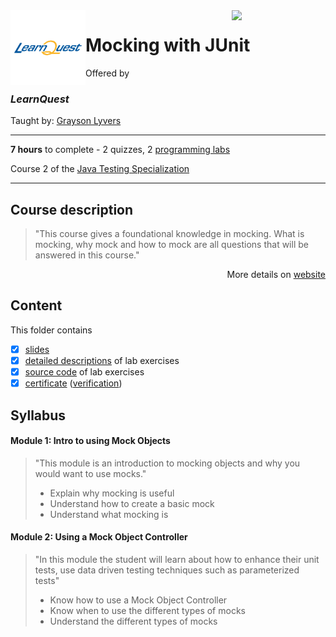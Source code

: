 <a href="https://www.coursera.org/learn/mocking-j-unit">
  <img src="/img/Java_Testing_logo.avif" width="150" align="right">
</a>

<img src="/img/LearnQuest_logo.png" width="120" align="left">

# Mocking with JUnit

Offered by 
### *LearnQuest*

Taught by: [Grayson Lyvers](https://www.coursera.org/instructor/~80014260)

---

**7 hours** to complete - 2 quizzes, 2 [programming labs](./Labs)

Course 2 of the [Java Testing Specialization](../) 

---

## Course description

>"This course gives a foundational knowledge in mocking. What is mocking, why mock and how to mock are all questions that will be answered in this course."

<p align="right">More details on <a href="https://www.coursera.org/learn/mocking-j-unit">website</a></p>

## Content
This folder contains 
- [x] [slides](./Slides/README.md) 
- [x] [detailed descriptions](./Labs) of lab exercises
- [x] [source code](./Codes/solution) of lab exercises
- [x] [certificate](./Coursera_Certificate_Mocking_with_JUnit.pdf) ([verification](https://coursera.org/verify/L2BM7DAMRJKE))

## Syllabus

#### Module 1: Intro to using Mock Objects

>"This module is an introduction to mocking objects and why you would want to use mocks."
>- Explain why mocking is useful
>- Understand how to create a basic mock
>- Understand what mocking is

#### Module 2: Using a Mock Object Controller

>"In this module the student will learn about how to enhance their unit tests, use data driven testing techniques such as parameterized tests"
>- Know how to use a Mock Object Controller
>- Know when to use the different types of mocks
>- Understand the different types of mocks
